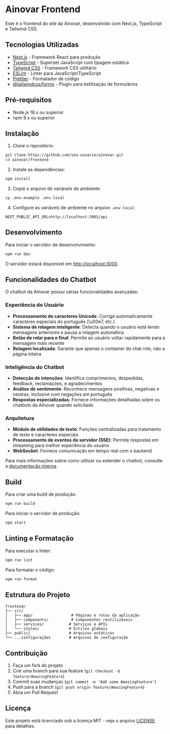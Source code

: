 # Ainovar Frontend

Este é o frontend do site da Ainovar, desenvolvido com Next.js, TypeScript e Tailwind CSS.

## Tecnologias Utilizadas

- [Next.js](https://nextjs.org/) - Framework React para produção
- [TypeScript](https://www.typescriptlang.org/) - Superset JavaScript com tipagem estática
- [Tailwind CSS](https://tailwindcss.com/) - Framework CSS utilitário
- [ESLint](https://eslint.org/) - Linter para JavaScript/TypeScript
- [Prettier](https://prettier.io/) - Formatador de código
- [@tailwindcss/forms](https://github.com/tailwindlabs/tailwindcss-forms) - Plugin para estilização de formulários

## Pré-requisitos

- Node.js 18.x ou superior
- npm 9.x ou superior

## Instalação

1. Clone o repositório:
```bash
git clone https://github.com/seu-usuario/ainovar.git
cd ainovar/frontend
```

2. Instale as dependências:
```bash
npm install
```

3. Copie o arquivo de variáveis de ambiente:
```bash
cp .env.example .env.local
```

4. Configure as variáveis de ambiente no arquivo `.env.local`:
```env
NEXT_PUBLIC_API_URL=http://localhost:3001/api
```

## Desenvolvimento

Para iniciar o servidor de desenvolvimento:

```bash
npm run dev
```

O servidor estará disponível em [http://localhost:3000](http://localhost:3000).

## Funcionalidades do Chatbot

O chatbot da AInovar possui várias funcionalidades avançadas:

### Experiência do Usuário
- **Processamento de caracteres Unicode**: Corrige automaticamente caracteres especiais do português (\u00e7, etc.)
- **Sistema de rolagem inteligente**: Detecta quando o usuário está lendo mensagens anteriores e pausa a rolagem automática
- **Botão de rolar para o final**: Permite ao usuário voltar rapidamente para a mensagem mais recente
- **Rolagem localizada**: Garante que apenas o container do chat role, não a página inteira

### Inteligência do Chatbot
- **Detecção de intenções**: Identifica cumprimentos, despedidas, feedback, reclamações, e agradecimentos
- **Análise de sentimento**: Reconhece mensagens positivas, negativas e neutras, inclusive com negações em português
- **Respostas especializadas**: Fornece informações detalhadas sobre os chatbots da AInovar quando solicitado

### Arquitetura
- **Módulo de utilidades de texto**: Funções centralizadas para tratamento de texto e caracteres especiais
- **Processamento de eventos do servidor (SSE)**: Permite respostas em streaming para melhor experiência do usuário
- **WebSocket**: Fornece comunicação em tempo real com o backend

Para mais informações sobre como utilizar ou estender o chatbot, consulte a [documentação interna](./docs/chatbot.md).

## Build

Para criar uma build de produção:

```bash
npm run build
```

Para iniciar o servidor de produção:

```bash
npm start
```

## Linting e Formatação

Para executar o linter:

```bash
npm run lint
```

Para formatar o código:

```bash
npm run format
```

## Estrutura do Projeto

```
frontend/
├── src/
│   ├── app/                 # Páginas e rotas da aplicação
│   ├── components/          # Componentes reutilizáveis
│   ├── services/           # Serviços e APIs
│   └── styles/             # Estilos globais
├── public/                 # Arquivos estáticos
└── ...configurações        # Arquivos de configuração
```

## Contribuição

1. Faça um fork do projeto
2. Crie uma branch para sua feature (`git checkout -b feature/AmazingFeature`)
3. Commit suas mudanças (`git commit -m 'Add some AmazingFeature'`)
4. Push para a branch (`git push origin feature/AmazingFeature`)
5. Abra um Pull Request

## Licença

Este projeto está licenciado sob a licença MIT - veja o arquivo [LICENSE](LICENSE) para detalhes. 